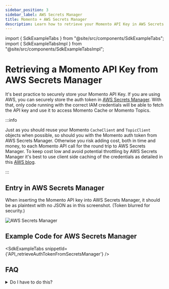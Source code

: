 ```yaml
---
sidebar_position: 3
sidebar_label: AWS Secrets Manager
title: Momento + AWS Secrets Manager
description: Learn how to retrieve your Momento API Key in AWS Secrets Manager.
---
```


import { SdkExampleTabs } from "@site/src/components/SdkExampleTabs";
import { SdkExampleTabsImpl } from "@site/src/components/SdkExampleTabsImpl";

# Retrieving a Momento API Key from AWS Secrets Manager

It's best practice to securely store your Momento API Key. If you are using AWS, you can securely store the auth token in [AWS Secrets Manager](https://docs.aws.amazon.com/secretsmanager/latest/userguide/intro.html). With that, only code running with the correct IAM credentials will be able to fetch the API key and use it to access Momento Cache or Momento Topics.

:::info

Just as you should reuse your Momento `CacheClient` and `TopicClient` objects when possible, so should you with the Momento auth token from AWS Secrets Manager. Otherwise you risk adding cost, both in time and money, to each Momento API call for the round trip to AWS Secrets Manager. To keep cost low and avoid potential throttling by AWS Secrets Manager it's best to use client side caching of the credentials as detailed in this [AWS blog](https://aws.amazon.com/blogs/security/use-aws-secrets-manager-client-side-caching-libraries-to-improve-the-availability-and-latency-of-using-your-secrets/).

:::

## Entry in AWS Secrets Manager

When inserting the Momento API key into AWS Secrets Manager, it should be as plaintext with no JSON as in this screenshot. (Token blurred for security.)

![AWS Secrets Manager](/img/aws-secrets-manager.png)

## Example Code for AWS Secrets Manager

<SdkExampleTabs snippetId={'API_retrieveAuthTokenFromSecretsManager'} />

## FAQ

<details>
  <summary>Do I have to do this?</summary>

  No. You can store your Momento auth token in an environment variable or a file, but that is not best practice as it is not as secure as storing it in something like AWS Secrets Manager.
</details>
